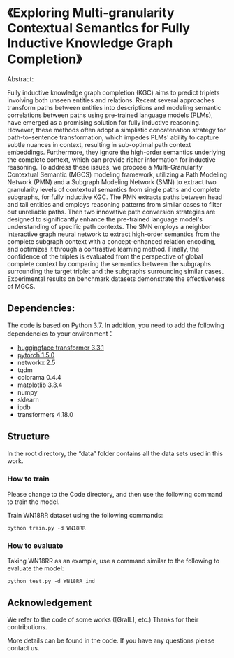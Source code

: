 # 《Exploring Multi-granularity Contextual Semantics for Fully Inductive Knowledge Graph Completion》

Abstract: 

Fully inductive knowledge graph completion (KGC) aims to predict triplets involving both unseen entities and relations. Recent several approaches transform paths between entities into descriptions and modeling semantic correlations between paths using pre-trained language models (PLMs), have emerged as a promising solution for fully inductive reasoning. However, these methods often adopt a simplistic concatenation strategy for path-to-sentence transformation, which impedes PLMs' ability to capture subtle nuances in context, resulting in sub-optimal path context embeddings. Furthermore, they ignore the high-order semantics underlying the complete context, which can provide richer information for inductive reasoning. To address these issues, we propose a Multi-Granularity Contextual Semantic (MGCS) modeling framework, utilizing a Path Modeling Network (PMN) and a Subgraph Modeling Network (SMN) to extract two granularity levels of contextual semantics from single paths and complete subgraphs, for fully inductive KGC. The PMN extracts paths between head and tail entities and employs reasoning patterns from similar cases to filter out unreliable paths. Then two innovative path conversion strategies are designed to significantly enhance the pre-trained language model's understanding of specific path contexts. The SMN employs a neighbor interactive graph neural network to extract high-order semantics from the complete subgraph context with a concept-enhanced relation encoding, and optimizes it through a contrastive learning method. Finally, the confidence of the triples is evaluated from the perspective of global complete context by comparing the semantics between the subgraphs surrounding the target triplet and the subgraphs surrounding similar cases. Experimental results on benchmark datasets demonstrate the effectiveness of MGCS. 




## Dependencies:
The code is based on Python 3.7. In addition, you need to add the following dependencies to your environment：
- [huggingface transformer 3.3.1](https://github.com/huggingface/transformers)
- [pytorch 1.5.0](https://pytorch.org/)
- networkx 2.5
- tqdm
- colorama 0.4.4
- matplotlib 3.3.4
- numpy
- sklearn
- ipdb
- transformers 4.18.0

## Structure

In the root directory, the “data” folder contains all the data sets used in this work.

### How to train
Please change to the Code directory, and then use the following command to train the model.

Train WN18RR dataset using the following commands:

```shell script
python train.py -d WN18RR 

```

### How to evaluate 

Taking WN18RR as an example, use a command similar to the following to evaluate the model:

```shell script
python test.py -d WN18RR_ind

```



## Acknowledgement
We refer to the code of some works ([GraIL], etc.) Thanks for their contributions.

More details can be found in the code. If you have any questions please contact us.
